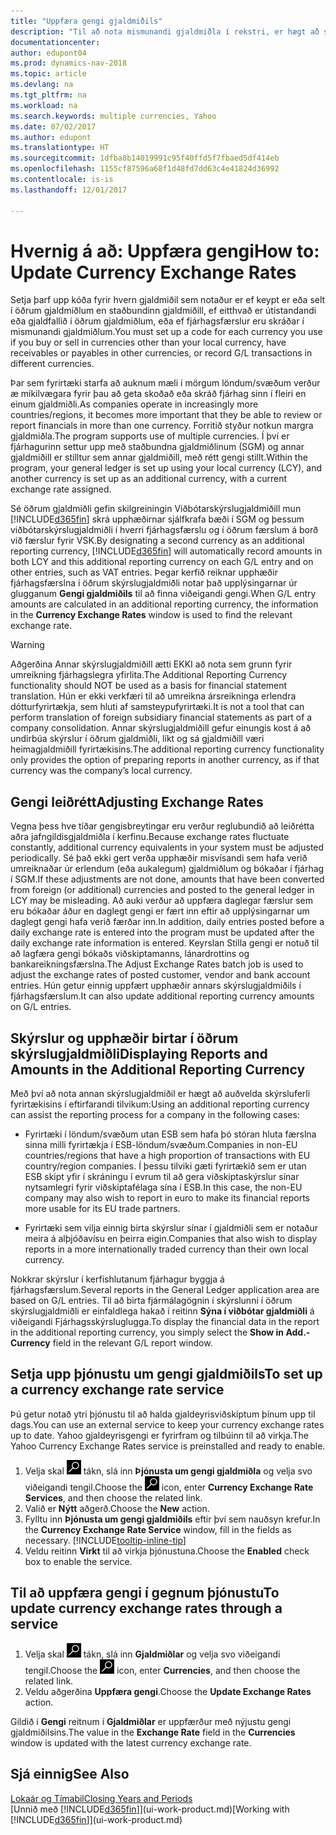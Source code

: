 ```yaml
---
title: "Uppfæra gengi gjaldmiðils"
description: "Til að nota mismunandi gjaldmiðla í rekstri, er hægt að setja upp kóða fyrir hvern gjaldmiðil og nota utanaðkomandi gjaldeyrisgengisþjónustu, eins og t.d. Yahoo."
documentationcenter: 
author: edupont04
ms.prod: dynamics-nav-2018
ms.topic: article
ms.devlang: na
ms.tgt_pltfrm: na
ms.workload: na
ms.search.keywords: multiple currencies, Yahoo
ms.date: 07/02/2017
ms.author: edupont
ms.translationtype: HT
ms.sourcegitcommit: 1dfba8b14019991c95f40ffd5f7fbaed5df414eb
ms.openlocfilehash: 1155cf87596a68f1d48fd7dd63c4e41824d36992
ms.contentlocale: is-is
ms.lasthandoff: 12/01/2017

---
```

# <a name="how-to-update-currency-exchange-rates"></a><span data-ttu-id="1f74f-103">Hvernig á að: Uppfæra gengi</span><span class="sxs-lookup"><span data-stu-id="1f74f-103">How to: Update Currency Exchange Rates</span></span>
<span data-ttu-id="1f74f-104">Setja þarf upp kóða fyrir hvern gjaldmiðil sem notaður er ef keypt er eða selt í öðrum gjaldmiðlum en staðbundinn gjaldmiðill, ef eitthvað er útistandandi eða gjaldfallið í öðrum gjaldmiðlum, eða ef fjárhagsfærslur eru skráðar í mismunandi gjaldmiðlum.</span><span class="sxs-lookup"><span data-stu-id="1f74f-104">You must set up a code for each currency you use if you buy or sell in currencies other than your local currency, have receivables or payables in other currencies, or record G/L transactions in different currencies.</span></span>  

<span data-ttu-id="1f74f-105">Þar sem fyrirtæki starfa að auknum mæli í mörgum löndum/svæðum verður æ mikilvægara fyrir þau að geta skoðað eða skráð fjárhag sinn í fleiri en einum gjaldmiðli.</span><span class="sxs-lookup"><span data-stu-id="1f74f-105">As companies operate in increasingly more countries/regions, it becomes more important that they be able to review or report financials in more than one currency.</span></span> <span data-ttu-id="1f74f-106">Forritið styður notkun margra gjaldmiðla.</span><span class="sxs-lookup"><span data-stu-id="1f74f-106">The program supports use of multiple currencies.</span></span> <span data-ttu-id="1f74f-107">Í því er fjárhagurinn settur upp með staðbundna gjaldmiðlinum (SGM) og annar gjaldmiðill er stilltur sem annar gjaldmiðill, með rétt gengi stillt.</span><span class="sxs-lookup"><span data-stu-id="1f74f-107">Within the program, your general ledger is set up using your local currency (LCY), and another currency is set up as an additional currency, with a current exchange rate assigned.</span></span>  

 <span data-ttu-id="1f74f-108">Sé öðrum gjaldmiðli gefin skilgreiningin Viðbótarskýrslugjaldmiðill mun [!INCLUDE[d365fin](includes/d365fin_md.md)] skrá upphæðirnar sjálfkrafa bæði í SGM og þessum viðbótarskýrslugjaldmiðli í hverri fjárhagsfærslu og í öðrum færslum á borð við færslur fyrir VSK.</span><span class="sxs-lookup"><span data-stu-id="1f74f-108">By designating a second currency as an additional reporting currency, [!INCLUDE[d365fin](includes/d365fin_md.md)] will automatically record amounts in both LCY and this additional reporting currency on each G/L entry and on other entries, such as VAT entries.</span></span> <span data-ttu-id="1f74f-109">Þegar kerfið reiknar upphæðir fjárhagsfærslna í öðrum skýrslugjaldmiðli notar það upplýsingarnar úr glugganum  **Gengi gjaldmiðils** til að finna viðeigandi gengi.</span><span class="sxs-lookup"><span data-stu-id="1f74f-109">When G/L entry amounts are calculated in an additional reporting currency, the information in the **Currency Exchange Rates** window is used to find the relevant exchange rate.</span></span>  

> [!WARNING]  
>  <span data-ttu-id="1f74f-110">Aðgerðina Annar skýrslugjaldmiðill ætti EKKI að nota sem grunn fyrir umreikning fjárhagslegra yfirlita.</span><span class="sxs-lookup"><span data-stu-id="1f74f-110">The Additional Reporting Currency functionality should NOT be used as a basis for financial statement translation.</span></span> <span data-ttu-id="1f74f-111">Hún er ekki verkfæri til að umreikna ársreikninga erlendra dótturfyrirtækja, sem hluti af samsteypufyrirtæki.</span><span class="sxs-lookup"><span data-stu-id="1f74f-111">It is not a tool that can perform translation of foreign subsidiary financial statements as part of a company consolidation.</span></span> <span data-ttu-id="1f74f-112">Annar skýrslugjaldmiðill gefur einungis kost á að undirbúa skýrslur í öðrum gjaldmiðli, líkt og sá gjaldmiðill væri heimagjaldmiðill fyrirtækisins.</span><span class="sxs-lookup"><span data-stu-id="1f74f-112">The additional reporting currency functionality only provides the option of preparing reports in another currency, as if that currency was the company’s local currency.</span></span>

## <a name="adjusting-exchange-rates"></a><span data-ttu-id="1f74f-113">Gengi leiðrétt</span><span class="sxs-lookup"><span data-stu-id="1f74f-113">Adjusting Exchange Rates</span></span>  
<span data-ttu-id="1f74f-114">Vegna þess hve tíðar gengisbreytingar eru verður reglubundið að leiðrétta aðra jafngildisgjaldmiðla í kerfinu.</span><span class="sxs-lookup"><span data-stu-id="1f74f-114">Because exchange rates fluctuate constantly, additional currency equivalents in your system must be adjusted periodically.</span></span> <span data-ttu-id="1f74f-115">Sé það ekki gert verða upphæðir misvísandi sem hafa verið umreiknaðar úr erlendum (eða aukalegum) gjaldmiðlum og bókaðar í fjárhag í SGM.</span><span class="sxs-lookup"><span data-stu-id="1f74f-115">If these adjustments are not done, amounts that have been converted from foreign (or additional) currencies and posted to the general ledger in LCY may be misleading.</span></span> <span data-ttu-id="1f74f-116">Að auki verður að uppfæra daglegar færslur sem eru bókaðar áður en daglegt gengi er fært inn eftir að upplýsingarnar um daglegt gengi hafa verið færðar inn.</span><span class="sxs-lookup"><span data-stu-id="1f74f-116">In addition, daily entries posted before a daily exchange rate is entered into the program must be updated after the daily exchange rate information is entered.</span></span> <span data-ttu-id="1f74f-117">Keyrslan Stilla gengi er notuð til að lagfæra gengi bókaðs viðskiptamanns, lánardrottins og bankareikningsfærslna.</span><span class="sxs-lookup"><span data-stu-id="1f74f-117">The Adjust Exchange Rates batch job is used to adjust the exchange rates of posted customer, vendor and bank account entries.</span></span> <span data-ttu-id="1f74f-118">Hún getur einnig uppfært upphæðir annars skýrslugjaldmiðils í fjárhagsfærslum.</span><span class="sxs-lookup"><span data-stu-id="1f74f-118">It can also update additional reporting currency amounts on G/L entries.</span></span>  

## <a name="displaying-reports-and-amounts-in-the-additional-reporting-currency"></a><span data-ttu-id="1f74f-119">Skýrslur og upphæðir birtar í öðrum skýrslugjaldmiðli</span><span class="sxs-lookup"><span data-stu-id="1f74f-119">Displaying Reports and Amounts in the Additional Reporting Currency</span></span>  
<span data-ttu-id="1f74f-120">Með því að nota annan skýrslugjaldmiðil er hægt að auðvelda skýrsluferli fyrirtækisins í eftirfarandi tilvikum:</span><span class="sxs-lookup"><span data-stu-id="1f74f-120">Using an additional reporting currency can assist the reporting process for a company in the following cases:</span></span>  

- <span data-ttu-id="1f74f-121">Fyrirtæki í löndum/svæðum utan ESB sem hafa þó stóran hluta færslna sinna milli fyrirtækja í ESB-löndum/svæðum.</span><span class="sxs-lookup"><span data-stu-id="1f74f-121">Companies in non-EU countries/regions that have a high proportion of transactions with EU country/region companies.</span></span> <span data-ttu-id="1f74f-122">Í þessu tilviki gæti fyrirtækið sem er utan ESB skipt yfir í skráningu í evrum til að gera viðskiptaskýrslur sínar nytsamlegri fyrir viðskiptafélaga sína í ESB.</span><span class="sxs-lookup"><span data-stu-id="1f74f-122">In this case, the non-EU company may also wish to report in euro to make its financial reports more usable for its EU trade partners.</span></span>  

- <span data-ttu-id="1f74f-123">Fyrirtæki sem vilja einnig birta skýrslur sínar í gjaldmiðli sem er notaður meira á alþjóðavísu en þeirra eigin.</span><span class="sxs-lookup"><span data-stu-id="1f74f-123">Companies that also wish to display reports in a more internationally traded currency than their own local currency.</span></span>  

<span data-ttu-id="1f74f-124">Nokkrar skýrslur í kerfishlutanum fjárhagur byggja á fjárhagsfærslum.</span><span class="sxs-lookup"><span data-stu-id="1f74f-124">Several reports in the General Ledger application area are based on G/L entries.</span></span> <span data-ttu-id="1f74f-125">Til að birta fjármálagögnin í skýrslunni í öðrum skýrslugjaldmiðli er einfaldlega hakað í reitinn **Sýna í viðbótar gjaldmiðli** á viðeigandi Fjárhagsskýrsluglugga.</span><span class="sxs-lookup"><span data-stu-id="1f74f-125">To display the financial data in the report in the additional reporting currency, you simply select the **Show in Add.-Currency** field in the relevant G/L report window.</span></span>  

## <a name="to-set-up-a-currency-exchange-rate-service"></a><span data-ttu-id="1f74f-126">Setja upp þjónustu um gengi gjaldmiðils</span><span class="sxs-lookup"><span data-stu-id="1f74f-126">To set up a currency exchange rate service</span></span>
<span data-ttu-id="1f74f-127">Þú getur notað ytri þjónustu til að halda gjaldeyrisviðskiptum þínum upp til dags.</span><span class="sxs-lookup"><span data-stu-id="1f74f-127">You can use an external service to keep your currency exchange rates up to date.</span></span> <span data-ttu-id="1f74f-128">Yahoo gjaldeyrisgengi er fyrirfram og tilbúinn til að virkja.</span><span class="sxs-lookup"><span data-stu-id="1f74f-128">The Yahoo Currency Exchange Rates service is preinstalled and ready to enable.</span></span>

1. <span data-ttu-id="1f74f-129">Velja skal ![Leit að síðu eða skýrslu](media/ui-search/search_small.png "Leit að síðu eða skýrslu táknið") tákn, slá inn **Þjónusta um gengi gjaldmiðla** og velja svo viðeigandi tengil.</span><span class="sxs-lookup"><span data-stu-id="1f74f-129">Choose the ![Search for Page or Report](media/ui-search/search_small.png "Search for Page or Report icon") icon, enter **Currency Exchange Rate Services**, and then choose the related link.</span></span>
2. <span data-ttu-id="1f74f-130">Valið er **Nýtt** aðgerð.</span><span class="sxs-lookup"><span data-stu-id="1f74f-130">Choose the **New** action.</span></span>
3. <span data-ttu-id="1f74f-131">Fylltu inn **Þjónusta um gengi gjaldmiðils** eftir því sem nauðsyn krefur.</span><span class="sxs-lookup"><span data-stu-id="1f74f-131">In the **Currency Exchange Rate Service** window, fill in the fields as necessary.</span></span> [!INCLUDE[tooltip-inline-tip](includes/tooltip-inline-tip_md.md)]
4. <span data-ttu-id="1f74f-132">Veldu reitinn **Virkt** til að virkja þjónustuna.</span><span class="sxs-lookup"><span data-stu-id="1f74f-132">Choose the **Enabled** check box to enable the service.</span></span>

## <a name="to-update-currency-exchange-rates-through-a-service"></a><span data-ttu-id="1f74f-133">Til að uppfæra gengi í gegnum þjónustu</span><span class="sxs-lookup"><span data-stu-id="1f74f-133">To update currency exchange rates through a service</span></span>
1. <span data-ttu-id="1f74f-134">Velja skal ![Leit að síðu eða skýrslu](media/ui-search/search_small.png "Leit að síðu eða skýrslu táknið") tákn, slá inn **Gjaldmiðlar** og velja svo viðeigandi tengil.</span><span class="sxs-lookup"><span data-stu-id="1f74f-134">Choose the ![Search for Page or Report](media/ui-search/search_small.png "Search for Page or Report icon") icon, enter **Currencies**, and then choose the related link.</span></span>
2. <span data-ttu-id="1f74f-135">Veldu aðgerðina **Uppfæra gengi**.</span><span class="sxs-lookup"><span data-stu-id="1f74f-135">Choose the **Update Exchange Rates** action.</span></span>

<span data-ttu-id="1f74f-136">Gildið í **Gengi** reitnum í **Gjaldmiðlar** er uppfærður með nýjustu gengi gjaldmiðilsins.</span><span class="sxs-lookup"><span data-stu-id="1f74f-136">The value in the **Exchange Rate** field in the **Currencies** window is updated with the latest currency exchange rate.</span></span>

## <a name="see-also"></a><span data-ttu-id="1f74f-137">Sjá einnig</span><span class="sxs-lookup"><span data-stu-id="1f74f-137">See Also</span></span>
[<span data-ttu-id="1f74f-138">Lokaár og Tímabil</span><span class="sxs-lookup"><span data-stu-id="1f74f-138">Closing Years and Periods</span></span>](year-close-years-periods.md)  
<span data-ttu-id="1f74f-139">[Unnið með [!INCLUDE[d365fin](includes/d365fin_md.md)]](ui-work-product.md)</span><span class="sxs-lookup"><span data-stu-id="1f74f-139">[Working with [!INCLUDE[d365fin](includes/d365fin_md.md)]](ui-work-product.md)</span></span>

